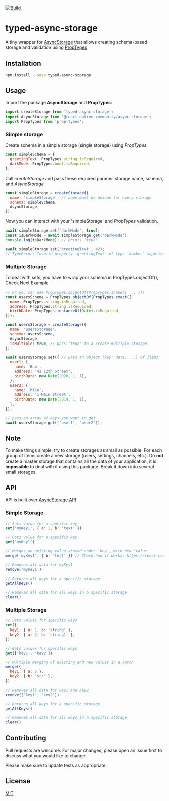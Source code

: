 [![Build](https://img.shields.io/github/workflow/status/artxty/typed-async-storage/Node.js%20CI?style=flat-square)](https://github.com/artxty/typed-async-storage/actions?query=workflow%3A%22Node.js+CI%22)

# typed-async-storage

A tiny wrapper for [AsyncStorage](https://github.com/react-native-community/async-storage) that allows creating schema-based storage and validation using [PropTypes](https://www.npmjs.com/package/prop-types) 

## Installation

```bash
npm install --save typed-async-storage
```

## Usage
Import the package **AsyncStorage** and **PropTypes**:
```js
import createStorage from 'typed-async-storage';
import AsyncStorage from '@react-native-community/async-storage';
import PropTypes from 'prop-types';
```

### Simple storage
Create schema in a simple storage (single storage) using *PropTypes* 
```js
const simpleSchema = {
  greetingText: PropTypes.string.isRequired,
  darkMode: PropTypes.bool.isRequired,
};
```

Call *createStorage* and pass these required params: storage name, schema, and *AsyncStorage*
```js
const simpleStorage = createStorage({
  name: 'simpleStorage', // name must be unique for every storage
  schema: simpleSchema,
  AsyncStorage,
});
```

Now you can interact with your 'simpleStorage' and *PropTypes* validation.

```js
await simpleStorage.set('darkMode', true);
const isDarkMode = await simpleStorage.get('darkMode');
console.log(isDarkMode); // prints 'true'

await simpleStorage.set('greetingText', 42);
// TypeError: Invalid property `greetingText` of type `number` supplied to `simpleStorage`, expected `string`.
```

### Multiple Storage
To deal with sets, you have to wrap your schema in PropTypes.objectOf(), Check Next Example.
```js
// Or you can use PropTypes.objectOf(PropTypes.shape({ ... }))
const usersSchema = PropTypes.objectOf(PropTypes.exact({
  name: PropTypes.string.isRequired,
  address: PropTypes.string.isRequired,
  birthDate: PropTypes.instanceOf(Date).isRequired,
}));

const usersStorage = createStorage({
  name: 'usersStorage',
  schema: usersSchema,
  AsyncStorage,
  isMultiple: true, // pass 'true' to a create multiple storage
});

await usersStorage.set({ // pass an object {key: data, ...} of items
  user1: {
    name: 'Bob',
    address: '42 12th Street',
    birthDate: new Date(2020, 1, 1),
  },
  user2: {
    name: 'Mike',
    address: '1 Main Street',
    birthDate: new Date(2019, 1, 1),
  },
});

// pass an array of keys you want to get
await usersStorage.get(['user1', 'user2']);

```

## Note
To make things simple, try to create storages as small as possible. For each group of items create a new storage (users, settings, channels, etc.). Do **not** create a master storage that contains all the data of your application, it is **impossible** to deal with it using this package. Break it down into several small storages.

## API
API is built over [AsyncStorage API](https://react-native-community.github.io/async-storage/docs/api)

### Simple Storage
```js
// Sets value for a specific key
set('myKey1', { a: 1, b: 'text' })

// Gets value for a specific key
get('myKey1')

// Merges an existing value stored under 'key', with new 'value'
merge('myKey1', { b: 'test' }) // Check how it works: https://react-native-community.github.io/async-storage/docs/api#mergeitem

// Removes all data for myKey1
remove('myKey1')

// Returns all keys for a specific storage
getAllKeys()

// Removes all data for all keys in a specific storage
clear()
```
### Multiple Storage
```js
// Sets values for specific keys
set({
  key1: { a: 1, b: 'string' },
  key2: { a: 2, b: 'string1' },
})

// Gets values for specific keys
get(['key1', 'key2'])

// Multiple merging of existing and new values in a batch
merge({
  key1: { a: 5,},
  key2: { b: 'str' },
})

// Removes all data for key1 and key2
remove(['key1', 'key2'])

// Returns all keys for a specific storage
getAllKeys()

// Removes all data for all keys in a specific storage
clear()
```

## Contributing
Pull requests are welcome. For major changes, please open an issue first to discuss what you would like to change.

Please make sure to update tests as appropriate.

## License
[MIT](https://choosealicense.com/licenses/mit/)
